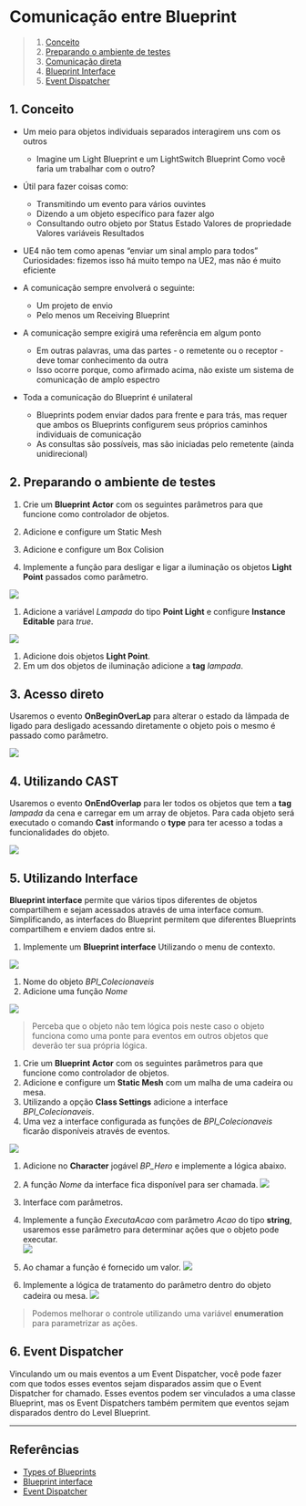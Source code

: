 # Comunicação entre Blueprint

> 1. [Conceito ](#1)  
> 1. [Preparando o ambiente de testes ](#1)  
> 1. [Comunicação direta ](#1)  
> 1. [Blueprint Interface](#2)  
> 1. [Event Dispatcher](#3)  

## 1. Conceito
- Um meio para objetos individuais separados interagirem uns com os outros
  - Imagine um Light Blueprint e um LightSwitch Blueprint
    Como você faria um trabalhar com o outro?

- Útil para fazer coisas como:
  - Transmitindo um evento para vários ouvintes
  - Dizendo a um objeto específico para fazer algo
  - Consultando outro objeto por
    Status
    Estado
    Valores de propriedade
    Valores variáveis
    Resultados
- UE4 não tem como apenas “enviar um sinal amplo para todos”
    Curiosidades: fizemos isso há muito tempo na UE2, mas não é muito eficiente
- A comunicação sempre envolverá o seguinte:
  - Um projeto de envio
  - Pelo menos um Receiving Blueprint
- A comunicação sempre exigirá uma referência em algum ponto
  - Em outras palavras, uma das partes - o remetente ou o receptor - deve tomar conhecimento da outra
  - Isso ocorre porque, como afirmado acima, não existe um sistema de comunicação de amplo espectro
- Toda a comunicação do Blueprint é unilateral
  - Blueprints podem enviar dados para frente e para trás, mas requer que ambos os Blueprints configurem seus próprios caminhos individuais de comunicação
  - As consultas são possíveis, mas são iniciadas pelo remetente (ainda unidirecional)    

## 2. Preparando o ambiente de testes
1. Crie um **Blueprint Actor** com os seguintes parâmetros para que funcione como controlador de objetos.
  1. Adicione e configure um Static Mesh
  1. Adicione e configure um Box Colision

1. Implemente a função para desligar e ligar a iluminação os objetos **Light Point** passados como parâmetro.  

![](../imagens/comunicacao/comunicacao1.png)    
1. Adicione a variável *Lampada* do tipo **Point Light** e configure **Instance Editable** para *true*.

![](../imagens/comunicacao/comunicacao2.png)      
1. Adicione dois objetos **Light Point**.
1. Em um dos objetos de iluminação adicione a **tag** *lampada*.


## 3. Acesso direto
Usaremos o evento **OnBeginOverLap** para alterar o estado da lâmpada de ligado para desligado acessando diretamente o objeto pois o mesmo é passado como parâmetro.  

![](../imagens/comunicacao/comunicacao3.png)      

## 4. Utilizando CAST
Usaremos o evento **OnEndOverlap** para ler todos os objetos que tem a **tag** *lampada* da cena e carregar em um array de objetos. Para cada objeto será executado o comando **Cast** informando o **type** para ter acesso a todas a funcionalidades do objeto.

![](../imagens/comunicacao/comunicacao4.png)      

## 5. Utilizando Interface
**Blueprint interface** permite que vários tipos diferentes de objetos compartilhem e sejam acessados através de uma interface comum. Simplificando, as interfaces do Blueprint permitem que diferentes Blueprints compartilhem e enviem dados entre si.
1. Implemente um **Blueprint interface** Utilizando o menu de contexto.

![](../imagens/comunicacao/comunicacao5.png)    
  1. Nome do objeto *BPI_Colecionaveis*
  1. Adicione uma função *Nome*

![](../imagens/comunicacao/comunicacao6.png)      

  > Perceba que o objeto não tem lógica pois neste caso o objeto funciona como uma ponte para eventos em outros objetos que deverão ter sua própria lógica.

1. Crie um **Blueprint Actor** com os seguintes parâmetros para que funcione como controlador de objetos.
  1. Adicione e configure um **Static Mesh** com um malha de uma cadeira ou mesa.
  1. Utilizando a opção **Class Settings** adicione a interface *BPI_Colecionaveis*.
  1. Uma vez a interface configurada as funções de  *BPI_Colecionaveis* ficarão disponíveis através de eventos.   

  ![](../imagens/comunicacao/comunicacao7.png)     

1. Adicione no **Character** jogável *BP_Hero* e implemente a lógica abaixo.   
  1. A função *Nome* da interface fica disponível para ser chamada.
  ![](../imagens/comunicacao/comunicacao8.png)     

1. Interface com parâmetros.
  1. Implemente a função *ExecutaAcao* com parâmetro *Acao* do tipo **string**, usaremos esse parâmetro para determinar ações que o objeto pode executar.  
  ![](../imagens/comunicacao/comunicacao9.png)   
  1. Ao chamar a função é fornecido um valor.
  ![](../imagens/comunicacao/comunicacao10.png)     
  1. Implemente a lógica de tratamento do parâmetro dentro do objeto cadeira ou mesa.
  ![](../imagens/comunicacao/comunicacao11.png)  
  > Podemos melhorar o controle utilizando uma variável **enumeration** para parametrizar as ações.   

## 6. Event Dispatcher
Vinculando um ou mais eventos a um Event Dispatcher, você pode fazer com que todos esses eventos sejam disparados assim que o Event Dispatcher for chamado. Esses eventos podem ser vinculados a uma classe Blueprint, mas os Event Dispatchers também permitem que eventos sejam disparados dentro do Level Blueprint.


***
## Referências
- [Types of Blueprints](https://docs.unrealengine.com/en-US/ProgrammingAndScripting/Blueprints/UserGuide/Types/index.html)
- [Blueprint interface](https://docs.unrealengine.com/en-US/ProgrammingAndScripting/Blueprints/UserGuide/Types/Interface/index.html)
- [Event Dispatcher](https://docs.unrealengine.com/en-US/ProgrammingAndScripting/Blueprints/UserGuide/EventDispatcher/index.html)
